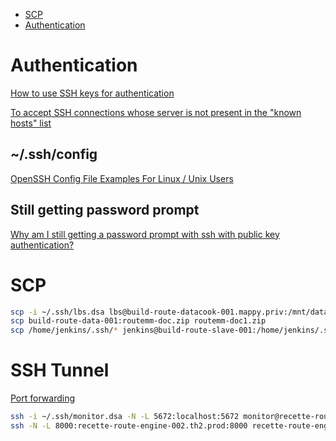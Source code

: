 - [SCP](scp)
- [Authentication](authentication)



# Authentication

[How to use SSH keys for authentication](https://upcloud.com/resources/tutorials/use-ssh-keys-authentication)

[To accept SSH connections whose server is not present in the "known hosts" list](https://linuxhint.com/ssh-stricthostkeychecking/)

## ~/.ssh/config

[OpenSSH Config File Examples For Linux / Unix Users](https://www.cyberciti.biz/faq/create-ssh-config-file-on-linux-unix/)

## Still getting password prompt

[Why am I still getting a password prompt with ssh with public key authentication?](https://unix.stackexchange.com/questions/36540/why-am-i-still-getting-a-password-prompt-with-ssh-with-public-key-authentication)


# SCP

```bash
scp -i ~/.ssh/lbs.dsa lbs@build-route-datacook-001.mappy.priv:/mnt/data/fpm_2006_44/pbf/idf.osm.pbf data/fpm_2006_44/pbf/ 
scp build-route-data-001:routemm-doc.zip routemm-doc1.zip
scp /home/jenkins/.ssh/* jenkins@build-route-slave-001:/home/jenkins/.ssh 
```

# SSH Tunnel

[Port forwarding](https://github.com/phidra/notes/blob/main/structured/ssh/port_forwarding.md)

```bash
ssh -i ~/.ssh/monitor.dsa -N -L 5672:localhost:5672 monitor@recette-route-engine-001.th2.prod 
ssh -N -L 8000:recette-route-engine-002.th2.prod:8000 recette-route-engine-002 
```
